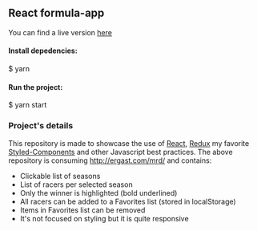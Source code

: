 ## React formula-app

You can find a live version [here](http://formula-app.ksulourgeio.gr/)

#### Install depedencies:
$ yarn
#### Run the project:
$ yarn start

### Project's details
This repository is made to showcase the use of [React](https://reactjs.org/), [Redux](https://redux.js.org/) my favorite [Styled-Components](https://www.styled-components.com/) and other Javascript best practices.
The above repository is consuming http://ergast.com/mrd/ and contains:
- Clickable list of seasons
- List of racers per selected season
- Only the winner is highlighted (bold underlined)
- All racers can be added to a Favorites list (stored in localStorage)
- Items in Favorites list can be removed
- It's not focused on styling but it is quite responsive
